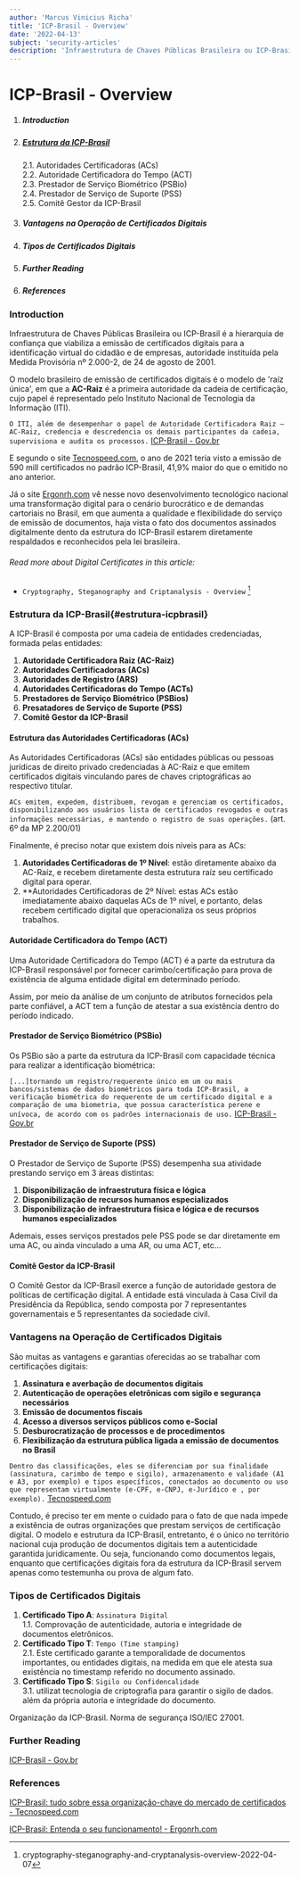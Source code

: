 ```yaml
---
author: 'Marcus Vinicius Richa'
title: 'ICP-Brasil - Overview'
date: '2022-04-13'
subject: 'security-articles'
description: 'Infraestrutura de Chaves Públicas Brasileira ou ICP-Brasil é a hierarquia de confiança que viabiliza a emissão de certificados digitais para a identificação virtual do cidadão e de empresas, autoridade instituída pela Medida Provisória nº 2.000-2, de 24 de agosto de 2001. O modelo brasileiro de emissão de certificados digitais é o modelo de raíz única, em que a AC-Raiz é a primeira autoridade da cadeia de certificação, cujo papel é representado pelo Instituto Nacional de Tecnologia da Informação (ITI).'
---
```


# ICP-Brasil - Overview

1. ##### Introduction  
2. ##### [Estrutura da ICP-Brasil](#estrutura-icpbrasil)
    2.1. Autoridades Certificadoras (ACs)   
    2.2. Autoridade Certificadora do Tempo (ACT)   
    2.3. Prestador de Serviço Biométrico (PSBio)   
    2.4. Prestador de Serviço de Suporte (PSS)   
    2.5. Comitê Gestor da ICP-Brasil
3. ##### Vantagens na Operação de Certificados Digitais
4. ##### Tipos de Certificados Digitais
5. ##### Further Reading
6. ##### References

### Introduction
 
Infraestrutura de Chaves Públicas Brasileira ou ICP-Brasil é a hierarquia de confiança que viabiliza a emissão de certificados digitais para a identificação virtual do cidadão e de empresas, autoridade instituída pela Medida Provisória nº 2.000-2, de 24 de agosto de 2001. 


O modelo brasileiro de emissão de certificados digitais é o modelo de 'raíz única', em que a **AC-Raiz** é a primeira autoridade da cadeia de certificação, cujo papel é representado pelo Instituto Nacional de Tecnologia da Informação (ITI).


`O ITI, além de desempenhar o papel de Autoridade Certificadora Raiz – AC-Raiz, credencia e descredencia os demais participantes da cadeia, supervisiona e audita os processos.` [ICP-Brasil - Gov.br](https://www.gov.br/iti/pt-br/acesso-a-informacao/perguntas-frequentes/icp-brasil)


E segundo o site [Tecnospeed.com](https://blog.tecnospeed.com.br/icp-brasil/), o ano de 2021 teria visto a emissão de 590 mill certificados no padrão ICP-Brasil, 41,9% maior do que o emitido no ano anterior.


Já o site [Ergonrh.com](https://blog.ergonrh.com.br/icp-brasil/) vê nesse novo desenvolvimento tecnológico nacional uma transformação digital para o cenário burocrático e de demandas cartoriais no Brasil, em que aumenta a qualidade e flexibilidade do serviço de emissão de documentos, haja vista o fato dos documentos assinados digitalmente dento da estrutura do ICP-Brasil estarem diretamente respaldados e reconhecidos pela lei brasileira.



###### Read more about Digital Certificates in this article:
- `Cryptography, Steganography and Criptanalysis - Overview` [^1]



### Estrutura da ICP-Brasil{#estrutura-icpbrasil}

A ICP-Brasil é composta por uma cadeia de entidades credenciadas, formada pelas entidades:

1. **Autoridade Certificadora Raiz (AC-Raiz)**
2. **Autoridades Certificadoras (ACs)**
3. **Autoridades de Registro (ARS)**
4. **Autoridades Certificadoras do Tempo (ACTs)**
5. **Prestadores de Serviço Biométrico (PSBios)**
6. **Presatadores de Serviço de Suporte (PSS)**
7. **Comitê Gestor da ICP-Brasil**



#### Estrutura das Autoridades Certificadoras (ACs)

As Autoridades Certificadoras (ACs) são entidades públicas ou pessoas jurídicas de direito privado credenciadas à AC-Raiz e que emitem certificados digitais vinculando pares de chaves criptográficas ao respectivo titular.


`ACs emitem, expedem, distribuem, revogam e gerenciam os certificados, disponibilizando aos usuários lista de certificados revogados e outras informações necessárias, e mantendo o registro de suas operações.` (art. 6º da MP 2.200/01)


Finalmente, é preciso notar que existem dois níveis para as ACs:

1. **Autoridades Certificadoras de 1º Nível**: estão diretamente abaixo da AC-Raíz, e recebem diretamente desta estrutura raíz seu certificado digital para operar.
2. **Autoridades Certificadoras de 2º Nível: estas ACs estão imediatamente abaixo daquelas ACs de 1º nível, e portanto, delas recebem certificado digital que operacionaliza os seus próprios trabalhos.


#### Autoridade Certificadora do Tempo (ACT)

Uma Autoridade Certificadora do Tempo (ACT) é a parte da estrutura da ICP-Brasil responsável por fornecer carimbo/certificação para prova de existência de alguma entidade digital em determinado período.


Assim, por meio da análise de um conjunto de atributos fornecidos pela parte confiável, a ACT tem a função de atestar a sua existência dentro do período indicado.


#### Prestador de Serviço Biométrico (PSBio)

Os PSBio são a parte da estrutura da ICP-Brasil com capacidade técnica para realizar a identificação biométrica:


`[...]tornando um registro/requerente único em um ou mais bancos/sistemas de dados biométricos para toda ICP-Brasil, a verificação biométrica do requerente de um certificado digital e a comparação de uma biometria, que possua característica perene e unívoca, de acordo com os padrões internacionais de uso.` [ICP-Brasil - Gov.br](https://www.gov.br/iti/pt-br/acesso-a-informacao/perguntas-frequentes/icp-brasil)



#### Prestador de Serviço de Suporte (PSS)

O Prestador de Serviço de Suporte (PSS) desempenha sua atividade prestando serviço em 3 áreas distintas:

1. **Disponibilização de infraestrutura física e lógica**
2. **Disponibilização de recursos humanos especializados**
3. **Disponibilização de infraestrutura física e lógica e de recursos humanos especializados**


Ademais, esses serviços prestados pele PSS pode se dar diretamente em uma AC, ou ainda vinculado a uma AR, ou uma ACT, etc...


#### Comitê Gestor da ICP-Brasil

O Comitê Gestor da ICP-Brasil exerce a função de autoridade gestora de políticas de certificação digital. A entidade está vinculada à Casa Civil da Presidência da República, sendo composta por 7 representantes governamentais e 5 representantes da sociedade civil.



### Vantagens na Operação de Certificados Digitais

São muitas as vantagens e garantias oferecidas ao se trabalhar com certificações digitais:

1. **Assinatura e averbação de documentos digitais**
2. **Autenticação de operações eletrônicas com sigilo e segurança necessários**
3. **Emissão de documentos fiscais**
4. **Acesso a diversos serviços públicos como e-Social**
5. **Desburocratização de processos e de procedimentos**
6. **Flexibilização da estrutura pública ligada a emissão de documentos no Brasil**


`Dentro das classificações, eles se diferenciam por sua finalidade (assinatura, carimbo de tempo e sigilo), armazenamento e validade (A1 e A3, por exemplo) e tipos específicos, conectados ao documento ou uso que representam virtualmente (e-CPF, e-CNPJ, e-Jurídico e , por exemplo).` [Tecnospeed.com](https://blog.tecnospeed.com.br/icp-brasil/)


Contudo, é preciso ter em mente o cuidado para o fato de que nada impede a existência de outras organizações que prestam serviços de certificação digital. O modelo e estrutura da ICP-Brasil, entretanto, é o único no território nacional cuja produção de documentos digitais tem a autenticidade garantida juridicamente. Ou seja, funcionando como documentos legais, enquanto que certificações digitais fora da estrutura da ICP-Brasil servem apenas como testemunha ou prova de algum fato.



### Tipos de Certificados Digitais

1. **Certificado Tipo A**: `Assinatura Digital`  
    1.1. Comprovação de autenticidade, autoria e integridade de documentos eletrônicos.
2. **Certificado Tipo T**: `Tempo (Time stamping)`  
    2.1. Este certificado garante a temporalidade de documentos importantes, ou entidades digitais, na medida em que ele atesta sua existência no timestamp referido no documento assinado.
3. **Certificado Tipo S**: `Sigilo ou Confidencalidade`   
    3.1. utilizat tecnologia de criptografia para garantir o sigilo de dados. além da própria autoria e integridade do documento.




Organização da ICP-Brasil. Norma de segurança ISO/IEC 27001.

### Further Reading

[ICP-Brasil - Gov.br](https://www.gov.br/iti/pt-br/acesso-a-informacao/perguntas-frequentes/icp-brasil)


### References

[ICP-Brasil: tudo sobre essa organização-chave do mercado de certificados - Tecnospeed.com](https://blog.tecnospeed.com.br/icp-brasil/)

[ICP-Brasil: Entenda o seu funcionamento! - Ergonrh.com](https://blog.ergonrh.com.br/icp-brasil/)


[^1]:cryptography-steganography-and-cryptanalysis-overview-2022-04-07


